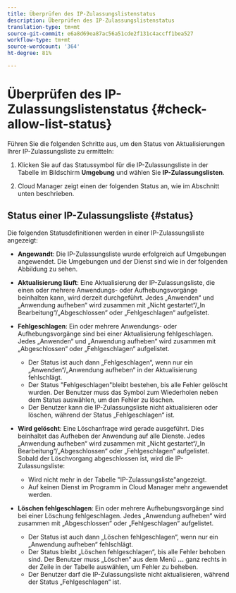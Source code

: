 ```yaml
---
title: Überprüfen des IP-Zulassungslistenstatus
description: Überprüfen des IP-Zulassungslistenstatus
translation-type: tm+mt
source-git-commit: e6a8d69ea87ac56a51cde2f131c4accff1bea527
workflow-type: tm+mt
source-wordcount: '364'
ht-degree: 81%

---
```



# Überprüfen des IP-Zulassungslistenstatus {#check-allow-list-status}

Führen Sie die folgenden Schritte aus, um den Status von Aktualisierungen Ihrer IP-Zulassungsliste zu ermitteln:

1. Klicken Sie auf das Statussymbol für die IP-Zulassungsliste in der Tabelle im Bildschirm **Umgebung** und wählen Sie **IP-Zulassungslisten**.

1. Cloud Manager zeigt einen der folgenden Status an, wie im Abschnitt unten beschrieben.

## Status einer IP-Zulassungsliste {#status}

Die folgenden Statusdefinitionen werden in einer IP-Zulassungsliste angezeigt:

* **Angewandt**: Die IP-Zulassungsliste wurde erfolgreich auf Umgebungen angewendet.  Die Umgebungen und der Dienst sind wie in der folgenden Abbildung zu sehen.

* **Aktualisierung läuft**: Eine Aktualisierung der IP-Zulassungsliste, die einen oder mehrere Anwendungs- oder Aufhebungsvorgänge beinhalten kann, wird derzeit durchgeführt. Jedes „Anwenden“ und „Anwendung aufheben“ wird zusammen mit „Nicht gestartet“/„In Bearbeitung“/„Abgeschlossen“ oder „Fehlgeschlagen“ aufgelistet.

* **Fehlgeschlagen**: Ein oder mehrere Anwendungs- oder Aufhebungsvorgänge sind bei einer Aktualisierung fehlgeschlagen. Jedes „Anwenden“ und „Anwendung aufheben“ wird zusammen mit „Abgeschlossen“ oder „Fehlgeschlagen“ aufgelistet.
   * Der Status ist auch dann „Fehlgeschlagen“, wenn nur ein „Anwenden“/„Anwendung aufheben“ in der Aktualisierung fehlschlägt.
   * Der Status &quot;Fehlgeschlagen&quot;bleibt bestehen, bis alle Fehler gelöscht wurden. Der Benutzer muss das Symbol zum Wiederholen neben dem Status auswählen, um den Fehler zu löschen.
   * Der Benutzer kann die IP-Zulassungsliste nicht aktualisieren oder löschen, während der Status „Fehlgeschlagen“ ist.

* **Wird gelöscht**: Eine Löschanfrage wird gerade ausgeführt. Dies beinhaltet das Aufheben der Anwendung auf alle Dienste. Jedes „Anwendung aufheben“ wird zusammen mit „Nicht gestartet“/„In Bearbeitung“/„Abgeschlossen“ oder „Fehlgeschlagen“ aufgelistet.
Sobald der Löschvorgang abgeschlossen ist, wird die IP-Zulassungsliste:
   * Wird nicht mehr in der Tabelle &quot;IP-Zulassungsliste&quot;angezeigt.
   * Auf keinen Dienst im Programm in Cloud Manager mehr angewendet werden.

* **Löschen fehlgeschlagen**: Ein oder mehrere Aufhebungsvorgänge sind bei einer Löschung fehlgeschlagen. Jedes „Anwendung aufheben“ wird zusammen mit „Abgeschlossen“ oder „Fehlgeschlagen“ aufgelistet.

   * Der Status ist auch dann „Löschen fehlgeschlagen“, wenn nur ein „Anwendung aufheben“ fehlschlägt.
   * Der Status bleibt „Löschen fehlgeschlagen“, bis alle Fehler behoben sind. Der Benutzer muss „Löschen“ aus dem Menü **...** ganz rechts in der Zeile in der Tabelle auswählen, um Fehler zu beheben.
   * Der Benutzer darf die IP-Zulassungsliste nicht aktualisieren, während der Status „Fehlgeschlagen“ ist.


